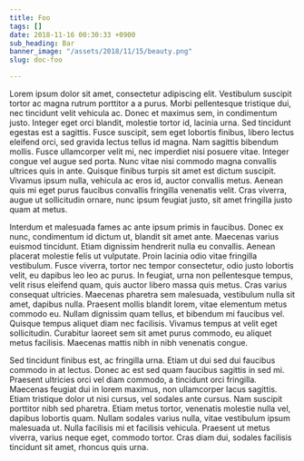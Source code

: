 ```yaml
---
title: Foo
tags: []
date: 2018-11-16 00:30:33 +0900
sub_heading: Bar
banner_image: "/assets/2018/11/15/beauty.png"
slug: doc-foo

---
```

Lorem ipsum dolor sit amet, consectetur adipiscing elit. Vestibulum suscipit tortor ac magna rutrum porttitor a a purus. Morbi pellentesque tristique dui, nec tincidunt velit vehicula ac. Donec et maximus sem, in condimentum justo. Integer eget orci blandit, molestie tortor id, lacinia urna. Sed tincidunt egestas est a sagittis. Fusce suscipit, sem eget lobortis finibus, libero lectus eleifend orci, sed gravida lectus tellus id magna. Nam sagittis bibendum mollis. Fusce ullamcorper velit mi, nec imperdiet nisi posuere vitae. Integer congue vel augue sed porta. Nunc vitae nisi commodo magna convallis ultrices quis in ante. Quisque finibus turpis sit amet est dictum suscipit. Vivamus ipsum nulla, vehicula ac eros id, auctor convallis metus. Aenean quis mi eget purus faucibus convallis fringilla venenatis velit. Cras viverra, augue ut sollicitudin ornare, nunc ipsum feugiat justo, sit amet fringilla justo quam at metus.

Interdum et malesuada fames ac ante ipsum primis in faucibus. Donec ex nunc, condimentum id dictum ut, blandit sit amet ante. Maecenas varius euismod tincidunt. Etiam dignissim hendrerit nulla eu convallis. Aenean placerat molestie felis ut vulputate. Proin lacinia odio vitae fringilla vestibulum. Fusce viverra, tortor nec tempor consectetur, odio justo lobortis velit, eu dapibus leo leo ac purus. In feugiat, urna non pellentesque tempus, velit risus eleifend quam, quis auctor libero massa quis metus. Cras varius consequat ultricies. Maecenas pharetra sem malesuada, vestibulum nulla sit amet, dapibus nulla. Praesent mollis blandit lorem, vitae elementum metus commodo eu. Nullam dignissim quam tellus, et bibendum mi faucibus vel. Quisque tempus aliquet diam nec facilisis. Vivamus tempus at velit eget sollicitudin. Curabitur laoreet sem sit amet purus commodo, eu aliquet metus facilisis. Maecenas mattis nibh in nibh venenatis congue.

Sed tincidunt finibus est, ac fringilla urna. Etiam ut dui sed dui faucibus commodo in at lectus. Donec ac est sed quam faucibus sagittis in sed mi. Praesent ultricies orci vel diam commodo, a tincidunt orci fringilla. Maecenas feugiat dui in lorem maximus, non ullamcorper lacus sagittis. Etiam tristique dolor ut nisi cursus, vel sodales ante cursus. Nam suscipit porttitor nibh sed pharetra. Etiam metus tortor, venenatis molestie nulla vel, dapibus lobortis quam. Nullam sodales varius nulla, vitae vestibulum ipsum malesuada ut. Nulla facilisis mi et facilisis vehicula. Praesent ut metus viverra, varius neque eget, commodo tortor. Cras diam dui, sodales facilisis tincidunt sit amet, rhoncus quis urna.
